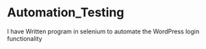 # Automation_Testing
I have Written program in selenium to automate the WordPress login functionality

